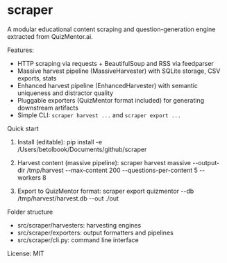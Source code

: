 # scraper

A modular educational content scraping and question-generation engine extracted from QuizMentor.ai.

Features:
- HTTP scraping via requests + BeautifulSoup and RSS via feedparser
- Massive harvest pipeline (MassiveHarvester) with SQLite storage, CSV exports, stats
- Enhanced harvest pipeline (EnhancedHarvester) with semantic uniqueness and distractor quality
- Pluggable exporters (QuizMentor format included) for generating downstream artifacts
- Simple CLI: `scraper harvest ...` and `scraper export ...`

Quick start

1) Install (editable):
   pip install -e /Users/betolbook/Documents/github/scraper

2) Harvest content (massive pipeline):
   scraper harvest massive --output-dir /tmp/harvest --max-content 200 --questions-per-content 5 --workers 8

3) Export to QuizMentor format:
   scraper export quizmentor --db /tmp/harvest/harvest.db --out ./out

Folder structure
- src/scraper/harvesters: harvesting engines
- src/scraper/exporters: output formatters and pipelines
- src/scraper/cli.py: command line interface

License: MIT

